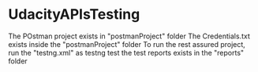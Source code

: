 # UdacityAPIsTesting

The POstman project exists in "postmanProject" folder
The Credentials.txt exists inside the "postmanProject" folder
To run the rest assured project, run the "testng.xml" as testng test
the test reports exists in the "reports" folder
